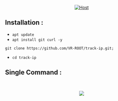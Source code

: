 

<p align="center">
<a href="#"><img title="Host" src="https://raw.githubusercontent.com/htr-tech/release-download/master/images/banner/trackip.png"></a>
</p>


## Installation :

* `apt update`
* `apt install git curl -y`

```
git clone https://github.com/VR-ROOT/track-ip.git;

```

* `cd track-ip`


## Single Command :

<br>
<p align="center">
<img src="https://raw.githubusercontent.com/htr-tech/release-download/master/images/trackip.png"/>
